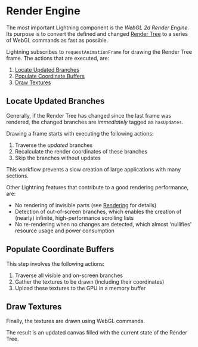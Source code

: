 # Render Engine


The most important Lightning component is the *WebGL 2d Render Engine*. Its purpose is to convert the defined and changed [Render Tree](RenderTree.md) to a series of WebGL commands as fast as possible.


Lightning subscribes to `requestAnimationFrame` for drawing the Render Tree frame. The actions that are executed, are:

1. [Locate Updated Branches](#Locate-Updated-Branches)
2. [Populate Coordinate Buffers](#Populate-Coordinate-Buffers)
3. [Draw Textures](#Draw-Textures)

## Locate Updated Branches


Generally, if the Render Tree has changed since the last frame was rendered, the changed branches are *immediately* tagged as `hasUpdates`.


Drawing a frame starts with executing the following actions:

1. Traverse the *updated* branches
2. Recalculate the render coordinates
of these branches
3. Skip the branches without updates


This workflow prevents a slow creation of large applications with many sections.


Other Lightning features that contribute to a good rendering performance, are:

* No rendering of invisible parts
(see [Rendering](Elements/Rendering.md) for details)
* Detection of out-of-screen branches, which enables the creation of (nearly) infinite, high-performance scrolling lists
* No re-rendering when no changes are detected, which almost 'nullifies' resource usage and power consumption

## Populate Coordinate Buffers


This step involves the following actions:

1. Traverse all visible and on-screen branches
2. Gather the textures to be drawn (including their coordinates)
3. Upload these textures to the GPU in a memory buffer

## Draw Textures


Finally, the textures are drawn using WebGL commands.


The result is an updated canvas filled with the current state of
the Render Tree.